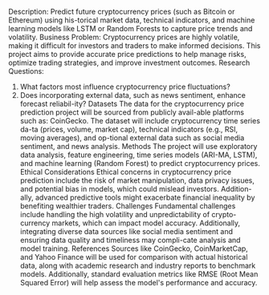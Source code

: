Description: Predict future cryptocurrency prices (such as Bitcoin or Ethereum) using his-torical market data, technical indicators, and machine learning models like LSTM or Random Forests to capture price trends and volatility.
Business Problem:
Cryptocurrency prices are highly volatile, making it difficult for investors and traders to make informed decisions. This project aims to provide accurate price predictions to help manage risks, optimize trading strategies, and improve investment outcomes.
Research Questions:
1.	What factors most influence cryptocurrency price fluctuations?
2.	Does incorporating external data, such as news sentiment, enhance forecast reliabil-ity?
Datasets
The data for the cryptocurrency price prediction project will be sourced from publicly avail-able platforms such as: CoinGecko. The dataset will include cryptocurrency time series da-ta (prices, volume, market cap), technical indicators (e.g., RSI, moving averages), and op-tional external data such as social media sentiment, and news analysis.
Methods
The project will use exploratory data analysis, feature engineering, time series models (ARI-MA, LSTM), and machine learning (Random Forest) to predict cryptocurrency prices.
Ethical Considerations 
Ethical concerns in cryptocurrency price prediction include the risk of market manipulation, data privacy issues, and potential bias in models, which could mislead investors. Addition-ally, advanced predictive tools might exacerbate financial inequality by benefiting wealthier traders.
Challenges
Fundamental challenges include handling the high volatility and unpredictability of crypto-currency markets, which can impact model accuracy. Additionally, integrating diverse data sources like social media sentiment and ensuring data quality and timeliness may compli-cate analysis and model training.
References
Sources like CoinGecko, CoinMarketCap, and Yahoo Finance will be used for comparison with actual historical data, along with academic research and industry reports to benchmark models. Additionally, standard evaluation metrics like RMSE (Root Mean Squared Error) will help assess the model's performance and accuracy.
